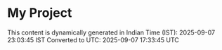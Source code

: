 # My Project

This content is dynamically generated in Indian Time (IST): 2025-09-07 23:03:45 IST
Converted to UTC: 2025-09-07 17:33:45 UTC
